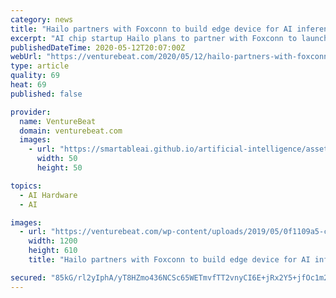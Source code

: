 ```yaml
---
category: news
title: "Hailo partners with Foxconn to build edge device for AI inference"
excerpt: "AI chip startup Hailo plans to partner with Foxconn to launch an AI edge computing device -- BOXiedge -- designed for applications like smart cities."
publishedDateTime: 2020-05-12T20:07:00Z
webUrl: "https://venturebeat.com/2020/05/12/hailo-partners-with-foxconn-to-build-edge-device-for-ai-inference/"
type: article
quality: 69
heat: 69
published: false

provider:
  name: VentureBeat
  domain: venturebeat.com
  images:
    - url: "https://smartableai.github.io/artificial-intelligence/assets/images/organizations/venturebeat.com-50x50.jpg"
      width: 50
      height: 50

topics:
  - AI Hardware
  - AI

images:
  - url: "https://venturebeat.com/wp-content/uploads/2019/05/0f1109a5-c70d-4a6e-9220-9ad6189e69db.png?w=1200&#038;strip=all"
    width: 1200
    height: 610
    title: "Hailo partners with Foxconn to build edge device for AI inference"

secured: "85kG/rl2yIphA/yT8HZmo436NCSc65WETmvfTT2vnyCI6E+jRx2Y5+jfOc1m2VUoXxcJoDRnWFge0hYubKOiWcFOuQ33JBq2JkuvxnoZrdBIOtJZQ4R4bUa+wrtl6X6NlO8eFgG+RmsQl8HhOduAQjklo+m3ycQY5p4D0rAKqs5vVzeAU61i2CRq+5V4UOswLNzwpI2oAkD66PA9aggVoNxe4DdqHApSb8cE9panZquCef0mp++dNyb+xokZ087C6xmEozh5tH6OFMtgITF7ICILylp3zDW8IT1Y+mADODzt/Ai2f04xKzdKesIYSzKC;lZKOWiN6UxKL9HYpSZZ+kA=="
---
```


